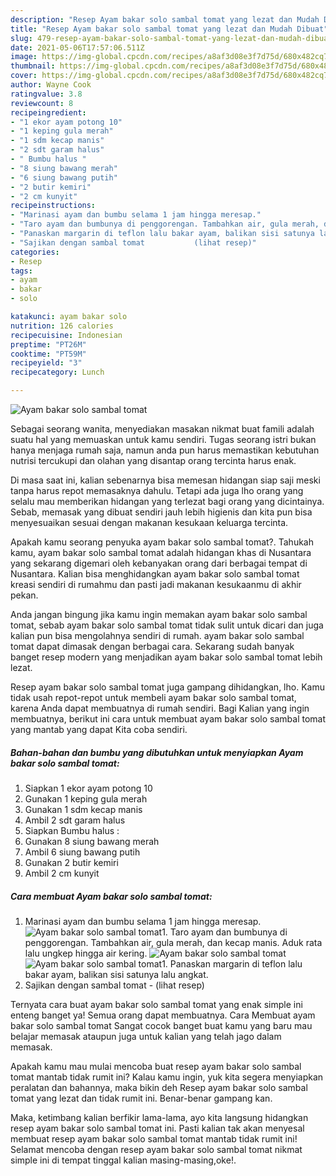 ```yaml
---
description: "Resep Ayam bakar solo sambal tomat yang lezat dan Mudah Dibuat"
title: "Resep Ayam bakar solo sambal tomat yang lezat dan Mudah Dibuat"
slug: 479-resep-ayam-bakar-solo-sambal-tomat-yang-lezat-dan-mudah-dibuat
date: 2021-05-06T17:57:06.511Z
image: https://img-global.cpcdn.com/recipes/a8af3d08e3f7d75d/680x482cq70/ayam-bakar-solo-sambal-tomat-foto-resep-utama.jpg
thumbnail: https://img-global.cpcdn.com/recipes/a8af3d08e3f7d75d/680x482cq70/ayam-bakar-solo-sambal-tomat-foto-resep-utama.jpg
cover: https://img-global.cpcdn.com/recipes/a8af3d08e3f7d75d/680x482cq70/ayam-bakar-solo-sambal-tomat-foto-resep-utama.jpg
author: Wayne Cook
ratingvalue: 3.8
reviewcount: 8
recipeingredient:
- "1 ekor ayam potong 10"
- "1 keping gula merah"
- "1 sdm kecap manis"
- "2 sdt garam halus"
- " Bumbu halus "
- "8 siung bawang merah"
- "6 siung bawang putih"
- "2 butir kemiri"
- "2 cm kunyit"
recipeinstructions:
- "Marinasi ayam dan bumbu selama 1 jam hingga meresap."
- "Taro ayam dan bumbunya di penggorengan. Tambahkan air, gula merah, dan kecap manis. Aduk rata lalu ungkep hingga air kering."
- "Panaskan margarin di teflon lalu bakar ayam, balikan sisi satunya lalu angkat."
- "Sajikan dengan sambal tomat           (lihat resep)"
categories:
- Resep
tags:
- ayam
- bakar
- solo

katakunci: ayam bakar solo 
nutrition: 126 calories
recipecuisine: Indonesian
preptime: "PT26M"
cooktime: "PT59M"
recipeyield: "3"
recipecategory: Lunch

---
```



![Ayam bakar solo sambal tomat](https://img-global.cpcdn.com/recipes/a8af3d08e3f7d75d/680x482cq70/ayam-bakar-solo-sambal-tomat-foto-resep-utama.jpg)

Sebagai seorang wanita, menyediakan masakan nikmat buat famili adalah suatu hal yang memuaskan untuk kamu sendiri. Tugas seorang istri bukan hanya menjaga rumah saja, namun anda pun harus memastikan kebutuhan nutrisi tercukupi dan olahan yang disantap orang tercinta harus enak.

Di masa  saat ini, kalian sebenarnya bisa memesan hidangan siap saji meski tanpa harus repot memasaknya dahulu. Tetapi ada juga lho orang yang selalu mau memberikan hidangan yang terlezat bagi orang yang dicintainya. Sebab, memasak yang dibuat sendiri jauh lebih higienis dan kita pun bisa menyesuaikan sesuai dengan makanan kesukaan keluarga tercinta. 



Apakah kamu seorang penyuka ayam bakar solo sambal tomat?. Tahukah kamu, ayam bakar solo sambal tomat adalah hidangan khas di Nusantara yang sekarang digemari oleh kebanyakan orang dari berbagai tempat di Nusantara. Kalian bisa menghidangkan ayam bakar solo sambal tomat kreasi sendiri di rumahmu dan pasti jadi makanan kesukaanmu di akhir pekan.

Anda jangan bingung jika kamu ingin memakan ayam bakar solo sambal tomat, sebab ayam bakar solo sambal tomat tidak sulit untuk dicari dan juga kalian pun bisa mengolahnya sendiri di rumah. ayam bakar solo sambal tomat dapat dimasak dengan berbagai cara. Sekarang sudah banyak banget resep modern yang menjadikan ayam bakar solo sambal tomat lebih lezat.

Resep ayam bakar solo sambal tomat juga gampang dihidangkan, lho. Kamu tidak usah repot-repot untuk membeli ayam bakar solo sambal tomat, karena Anda dapat membuatnya di rumah sendiri. Bagi Kalian yang ingin membuatnya, berikut ini cara untuk membuat ayam bakar solo sambal tomat yang mantab yang dapat Kita coba sendiri.

<!--inarticleads1-->

##### Bahan-bahan dan bumbu yang dibutuhkan untuk menyiapkan Ayam bakar solo sambal tomat:

1. Siapkan 1 ekor ayam potong 10
1. Gunakan 1 keping gula merah
1. Gunakan 1 sdm kecap manis
1. Ambil 2 sdt garam halus
1. Siapkan  Bumbu halus :
1. Gunakan 8 siung bawang merah
1. Ambil 6 siung bawang putih
1. Gunakan 2 butir kemiri
1. Ambil 2 cm kunyit




<!--inarticleads2-->

##### Cara membuat Ayam bakar solo sambal tomat:

1. Marinasi ayam dan bumbu selama 1 jam hingga meresap.
<img src="https://img-global.cpcdn.com/steps/a5b498e9d1b885a6/160x128cq70/ayam-bakar-solo-sambal-tomat-langkah-memasak-1-foto.jpg" alt="Ayam bakar solo sambal tomat">1. Taro ayam dan bumbunya di penggorengan. Tambahkan air, gula merah, dan kecap manis. Aduk rata lalu ungkep hingga air kering.
<img src="https://img-global.cpcdn.com/steps/d47b0feb0a80c210/160x128cq70/ayam-bakar-solo-sambal-tomat-langkah-memasak-2-foto.jpg" alt="Ayam bakar solo sambal tomat"><img src="https://img-global.cpcdn.com/steps/8db776770784bcb2/160x128cq70/ayam-bakar-solo-sambal-tomat-langkah-memasak-2-foto.jpg" alt="Ayam bakar solo sambal tomat">1. Panaskan margarin di teflon lalu bakar ayam, balikan sisi satunya lalu angkat.
1. Sajikan dengan sambal tomat -           (lihat resep)




Ternyata cara buat ayam bakar solo sambal tomat yang enak simple ini enteng banget ya! Semua orang dapat membuatnya. Cara Membuat ayam bakar solo sambal tomat Sangat cocok banget buat kamu yang baru mau belajar memasak ataupun juga untuk kalian yang telah jago dalam memasak.

Apakah kamu mau mulai mencoba buat resep ayam bakar solo sambal tomat mantab tidak rumit ini? Kalau kamu ingin, yuk kita segera menyiapkan peralatan dan bahannya, maka bikin deh Resep ayam bakar solo sambal tomat yang lezat dan tidak rumit ini. Benar-benar gampang kan. 

Maka, ketimbang kalian berfikir lama-lama, ayo kita langsung hidangkan resep ayam bakar solo sambal tomat ini. Pasti kalian tak akan menyesal membuat resep ayam bakar solo sambal tomat mantab tidak rumit ini! Selamat mencoba dengan resep ayam bakar solo sambal tomat nikmat simple ini di tempat tinggal kalian masing-masing,oke!.

